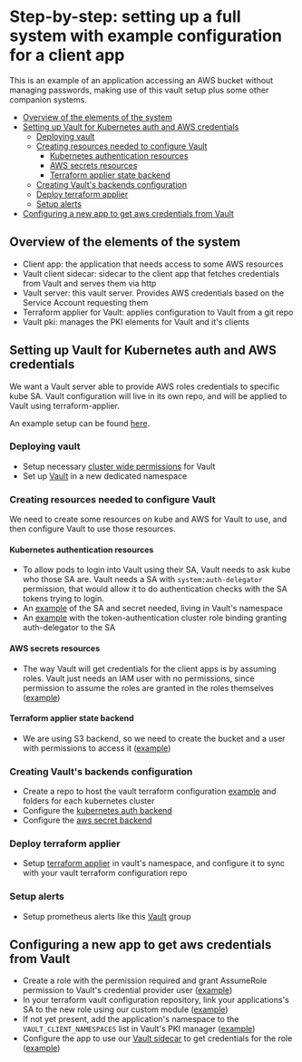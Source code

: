 # Step-by-step: setting up a full system with example configuration for a client app
This is an example of an application accessing an AWS bucket without managing passwords, making use of this vault setup plus some other companion systems.

<!-- vim-markdown-toc GFM -->

* [Overview of the elements of the system](#overview-of-the-elements-of-the-system)
* [Setting up Vault for Kubernetes auth and AWS credentials](#setting-up-vault-for-kubernetes-auth-and-aws-credentials)
  * [Deploying vault](#deploying-vault)
  * [Creating resources needed to configure Vault](#creating-resources-needed-to-configure-vault)
    * [Kubernetes authentication resources](#kubernetes-authentication-resources)
    * [AWS secrets resources](#aws-secrets-resources)
    * [Terraform applier state backend](#terraform-applier-state-backend)
  * [Creating Vault's backends configuration](#creating-vaults-backends-configuration)
  * [Deploy terraform applier](#deploy-terraform-applier)
  * [Setup alerts](#setup-alerts)
* [Configuring a new app to get aws credentials from Vault](#configuring-a-new-app-to-get-aws-credentials-from-vault)

<!-- vim-markdown-toc -->

## Overview of the elements of the system
* Client app: the application that needs access to some AWS resources
* Vault client sidecar: sidecar to the client app that fetches credentials from Vault and serves them via http
* Vault server: this vault server. Provides AWS credentials based on the Service Account requesting them
* Terraform applier for Vault: applies configuration to Vault from a git repo
* Vault pki: manages the PKI elements for Vault and it's clients

## Setting up Vault for Kubernetes auth and AWS credentials
We want a Vault server able to provide AWS roles credentials to specific kube SA. Vault configuration will live in its own repo, and will be applied to Vault using terraform-applier.

An example setup can be found [here](https://github.com/utilitywarehouse/kubernetes-manifests/tree/master/exp-1-aws/sys-vault).

### Deploying vault
* Setup necessary [cluster wide permissions](https://github.com/utilitywarehouse/vault-manifests/tree/master/example/cluster-wide) for Vault
* Set up [Vault](https://github.com/utilitywarehouse/vault-manifests/tree/master/example/vault-namespace) in a new dedicated namespace
### Creating resources needed to configure Vault
We need to create some resources on kube and AWS for Vault to use, and then configure Vault to use those resources.
#### Kubernetes authentication resources
* To allow pods to login into Vault using their SA, Vault needs to ask kube who those SA are. Vault needs a SA with `system:auth-delegator` permission, that would allow it to do authentication checks with the SA tokens trying to login.
* An [example](https://github.com/utilitywarehouse/kubernetes-manifests/blob/master/exp-1-aws/sys-vault/terraform-applier.yaml) of the SA and secret needed, living in Vault's namespace
* An [example](https://github.com/utilitywarehouse/kubernetes-manifests/blob/master/exp-1-aws/kube-system/05-auth-vault.yaml) with the token-authentication cluster role binding granting auth-delegator to the SA

#### AWS secrets resources
* The way Vault will get credentials for the client apps is by assuming roles. Vault just needs an IAM user with no permissions, since permission to assume the roles are granted in the roles themselves ([example](https://github.com/utilitywarehouse/terraform/blob/master/aws/dev/sys-vault-exp-1/credentials-provider.tf))
#### Terraform applier state backend
* We are using S3 backend, so we need to create the bucket and a user with permissions to access it ([example](https://github.com/utilitywarehouse/terraform/blob/master/aws/dev/sys-vault-exp-1/terraform-state.tf))

### Creating Vault's backends configuration
* Create a repo to host the vault terraform configuration [example](https://github.com/utilitywarehouse/sys-vault-terraform) and folders for each kubernetes cluster
* Configure the [kubernetes auth backend](https://github.com/utilitywarehouse/sys-vault-terraform/blob/master/exp-1-aws/backends/kubernetes-auth-method.tf)
* Configure the [aws secret backend](https://github.com/utilitywarehouse/sys-vault-terraform/blob/master/exp-1-aws/backends/aws-secrets-engine.tf)

### Deploy terraform applier
* Setup [terraform applier](https://github.com/utilitywarehouse/terraform-applier/tree/master/manifests/example) in vault's namespace, and configure it to sync with your vault terraform configuration repo
### Setup alerts
* Setup prometheus alerts like this [Vault](https://github.com/utilitywarehouse/kubernetes-manifests/blob/master/exp-1-aws/sys-prom/resources/prometheus-alerts.yaml) group

## Configuring a new app to get aws credentials from Vault
* Create a role with the permission required and grant AssumeRole permission to Vault's credential provider user ([example](https://github.com/utilitywarehouse/terraform/blob/naming/aws/dev/sys-aws-probe/main.tf))
* In your terraform vault configuration repository, link your applications's SA to the new role using our custom module ([example](https://github.com/utilitywarehouse/sys-vault-terraform/blob/master/exp-1-aws/kube-aws-credentials/main.tf))
* If not yet present, add the application's namespace to the `VAULT_CLIENT_NAMESPACES` list in Vault's PKI manager ([example](https://github.com/utilitywarehouse/kubernetes-manifests/blob/master/exp-1-aws/sys-vault/vault-pki.yaml))
* Configure the app to use our [Vault sidecar](https://github.com/utilitywarehouse/vault-kube-aws-credentials) to get credentials for the role ([example](https://github.com/utilitywarehouse/kubernetes-manifests/blob/master/exp-1-aws/labs/aws-probe.yaml))
